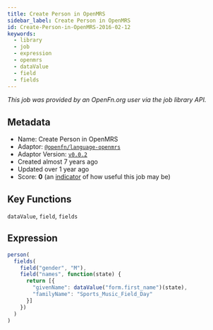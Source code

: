 ```yaml
---
title: Create Person in OpenMRS
sidebar_label: Create Person in OpenMRS
id: Create-Person-in-OpenMRS-2016-02-12
keywords:
  - library
  - job
  - expression
  - openmrs
  - dataValue
  - field
  - fields
---
```


<em>This job was provided by an OpenFn.org user via the job library API.</em>

## Metadata

- Name: Create Person in OpenMRS
- Adaptor: [`@openfn/language-openmrs`](https://www.github.com/openfn/language-openmrs)
- Adaptor Version: [`v0.0.2`](https://www.github.com/openfn/language-openmrs/releases/tag/v0.0.2)
- Created almost 7 years ago
- Updated over 1 year ago
- Score: <b>0</b> (an [indicator](/adaptors/library/#library-scores) of how useful this job may be)

## Key Functions

`dataValue`, `field`, `fields`

## Expression

```js
person(
  fields(
    field("gender", "M"),
    field("names", function(state) {
      return [{
        "givenName": dataValue("form.first_name")(state),
        "familyName": "Sports_Music_Field_Day"
      }]
    })
  )
)
```